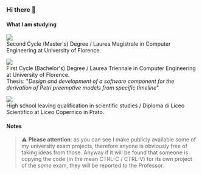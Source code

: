 ### Hi there 👋

#### What I am studying

![](https://geps.dev/progress/85) <br/>
Second Cycle (Master's) Degree / Laurea Magistrale in Computer Engineering at University of Florence.

![](https://geps.dev/progress/100)<br/>
First Cycle (Bachelor's) Degree / Laurea Triennale in Computer Engineering at University of Florence.<br/>
Thesis: "*Design and development of a software component for the derivation of Petri preemptive models from specific timeline*"

![](https://geps.dev/progress/100)<br/>
High school leaving qualification in scientific studies / Diploma di Liceo Scientifico at Liceo Copernico in Prato.

#### Notes
> :warning: **Please attention**: as you can see I make publicly available some of my university exam projects, therefore anyone is obviously free of taking ideas from those. Anyway if it will be found that someone is copying the code (in the mean CTRL-C / CTRL-V) for its own project of the *same* exam, they will be reported to the Professor.
